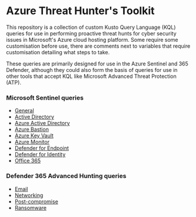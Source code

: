 # Azure Threat Hunter's Toolkit

This repository is a collection of custom Kusto Query Language (KQL) queries for use in performing proactive threat hunts for cyber security issues in Microsoft's Azure cloud hosting platform. Some require some customisation before use, there are comments next to variables that require customisation detailing what steps to take. 

These queries are primarily designed for use in the Azure Sentinel and 365 Defender, although they could also form the basis of queries for use in other tools that accept KQL like Microsoft Advanced Threat Protection (ATP).

### Microsoft Sentinel queries
* [General](https://github.com/apacketofsweets/Azure-Threat-Hunters-Toolkit/tree/main/Sentinel/General)
* [Active Directory](https://github.com/apacketofsweets/Azure-Threat-Hunters-Toolkit/tree/main/Sentinel/Azure-Active-Directory)
* [Azure Active Directory](https://github.com/apacketofsweets/Azure-Threat-Hunters-Toolkit/tree/main/Sentinel/Azure-Active-Directory)
* [Azure Bastion](https://github.com/apacketofsweets/Azure-Threat-Hunters-Toolkit/tree/main/Sentinel/Azure-Bastion)
* [Azure Key Vault](https://github.com/apacketofsweets/Azure-Threat-Hunters-Toolkit/tree/main/Sentinel/Azure-Key-Vault)
* [Azure Monitor](https://github.com/apacketofsweets/Azure-Threat-Hunters-Toolkitk/tree/main/Sentinel/Azure-Monitor)
* [Defender for Endpoint](https://github.com/apacketofsweets/Azure-Threat-Hunters-Toolkit/tree/main/Sentinel/Defender-for-Endpoint)
* [Defender for Identity](https://github.com/apacketofsweets/Azure-Threat-Hunters-Toolkit/tree/main/Sentinel/Defender-for-Identity)
* [Office 365](https://github.com/apacketofsweets/Azure-Threat-Hunters-Toolkit/tree/main/Sentinel/Office-365)

### Defender 365 Advanced Hunting queries
* [Email](https://github.com/apacketofsweets/Azure-Threat-Hunters-Toolkit/tree/main/Defender-365/Email)
* [Networking](https://github.com/apacketofsweets/Azure-Threat-Hunters-Toolkit/tree/main/Defender-365/Networking)
* [Post-compromise](https://github.com/apacketofsweets/Azure-Threat-Hunters-Toolkit/tree/main/Defender-365/Post-compromise)
* [Ransomware](https://github.com/apacketofsweets/Azure-Threat-Hunters-Toolkit/tree/main/Defender-365/Ransomware)
